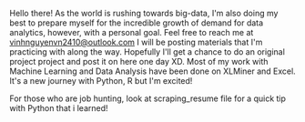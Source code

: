 Hello there!
As the world is rushing towards big-data, I'm also doing my best to prepare myself for the incredible growth of demand for data analytics, however, with a personal goal.
Feel free to reach me at vinhnguyenvn2410@outlook.com
I will be posting materials that I'm practicing with along the way. Hopefully I'll get a chance to do an original project project and post it on here one day XD.
Most of my work with Machine Learning and Data Analysis have been done on XLMiner and Excel. It's a new journey with Python, R but I'm excited!

For those who are job hunting, look at scraping_resume file for a quick tip with Python that i learned!
